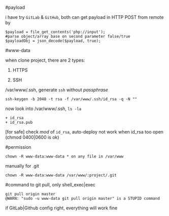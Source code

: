 #payload

i have try `GitLab` & `GitHub`, both can get payload in HTTP POST from remote by

	$payload = file_get_contents('php://input');
	#parse object/array base on second parameter false/true
	$payloadObj = json_decode($payload, true);

#www-data

when clone project, there are 2 types:

1. HTTPS

2. SSH

/var/www/.ssh, generate `ssh` without *passphrase*

	ssh-keygen -b 2048 -t rsa -f /var/www/.ssh/id_rsa -q -N ""

now look into /var/www/.ssh, `ls -la`

	+ id_rsa
	+ id_rsa.pub
 
[for safe] check *mod* of `id_rsa`, auto-deploy not work when id_rsa too open (chmod 0400|0600 is ok)

#permission

	chown -R www-data:www-data * on any file in /var/www

manually for .git
	
	chown -R www-data:www-data /var/www/:project/.git

#command
to git pull, only shell_exec|exec

	git pull origin master
	@WARN: "sudo -u www-data git pull origin master" is a STUPID command

if GitLab|Github config right, everything will work fine






